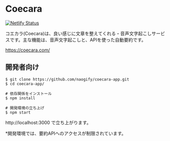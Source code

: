 # Coecara

[![Netlify Status](https://api.netlify.com/api/v1/badges/452ce801-4955-427a-873d-c16b768d7647/deploy-status)](https://app.netlify.com/sites/boring-benz-79b0d3/deploys)

コエカラ(Coecara)は、良い感じに文章を整えてくれる・音声文字起こしサービスです。主な機能は、音声文字起こしと、APIを使った自動要約です。

https://coecara.com/  


## 開発者向け


```
$ git clone https://github.com/naogify/coecara-app.git
$ cd coecara-app/

# 依存関係をインストール
$ npm install

# 開発環境の立ち上げ
$ npm start
```
http://localhost:3000 で立ち上がります。  


*開発環境では、要約APIへのアクセスが制限されています。
